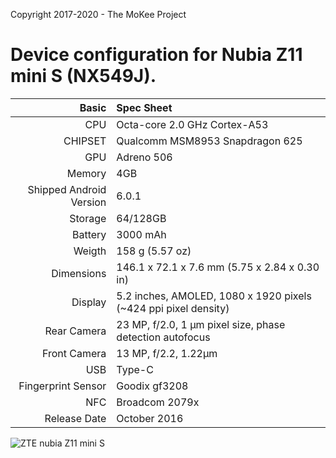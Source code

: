 Copyright 2017-2020 - The MoKee Project

Device configuration for Nubia Z11 mini S (NX549J).
=======================================================

Basic   | Spec Sheet
-------:|:-------------------------------------------------------------------------
CPU     | Octa-core 2.0 GHz Cortex-A53
CHIPSET | Qualcomm MSM8953 Snapdragon 625
GPU     | Adreno 506
Memory  | 4GB
Shipped Android Version | 6.0.1
Storage | 64/128GB
Battery | 3000 mAh
Weigth | 158 g (5.57 oz)
Dimensions | 146.1 x 72.1 x 7.6 mm (5.75 x 2.84 x 0.30 in)
Display | 5.2 inches, AMOLED, 1080 x 1920 pixels (~424 ppi pixel density)
Rear Camera  | 23 MP, f/2.0, 1 µm pixel size, phase detection autofocus
Front Camera | 13 MP, f/2.2, 1.22µm
USB          | Type-C
Fingerprint Sensor | Goodix gf3208
NFC | Broadcom 2079x
Release Date | October 2016

![ZTE nubia Z11 mini S](https://cdn2.gsmarena.com/vv/pics/zte/zte-nubia-z11-mini-r1.jpg "ZTE nubia Z11 mini S")
